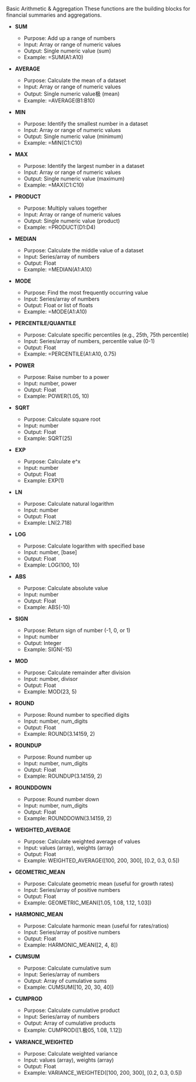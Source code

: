 Basic Arithmetic & Aggregation
These functions are the building blocks for financial summaries and aggregations.

- **SUM**
  - Purpose: Add up a range of numbers
  - Input: Array or range of numeric values
  - Output: Single numeric value (sum)
  - Example: =SUM(A1:A10)
- **AVERAGE**
  - Purpose: Calculate the mean of a dataset
  - Input: Array or range of numeric values
  - Output: Single numeric value极 (mean)
  - Example: =AVERAGE(B1:B10)
- **MIN**
  - Purpose: Identify the smallest number in a dataset
  - Input: Array or range of numeric values
  - Output: Single numeric value (minimum)
  - Example: =MIN(C1:C10)
- **MAX**
  - Purpose: Identify the largest number in a dataset
  - Input: Array or range of numeric values
  - Output: Single numeric value (maximum)
  - Example: =MAX(C1:C10)
- **PRODUCT**
  - Purpose: Multiply values together
  - Input: Array or range of numeric values
  - Output: Single numeric value (product)
  - Example: =PRODUCT(D1:D4)
- **MEDIAN**
  - Purpose: Calculate the middle value of a dataset
  - Input: Series/array of numbers
  - Output: Float
  - Example: =MEDIAN(A1:A10)
- **MODE**
  - Purpose: Find the most frequently occurring value
  - Input: Series/array of numbers
  - Output: Float or list of floats
  - Example: =MODE(A1:A10)
- **PERCENTILE/QUANTILE**
  - Purpose: Calculate specific percentiles (e.g., 25th, 75th percentile)
  - Input: Series/array of numbers, percentile value (0-1)
  - Output: Float
  - Example: =PERCENTILE(A1:A10, 0.75)

- **POWER**
  - Purpose: Raise number to a power
  - Input: number, power
  - Output: Float
  - Example: POWER(1.05, 10)

- **SQRT**
  - Purpose: Calculate square root
  - Input: number
  - Output: Float
  - Example: SQRT(25)

- **EXP**
  - Purpose: Calculate e^x
  - Input: number
  - Output: Float
  - Example: EXP(1)

- **LN**
  - Purpose: Calculate natural logarithm
  - Input: number
  - Output: Float
  - Example: LN(2.718)

- **LOG**
  - Purpose: Calculate logarithm with specified base
  - Input: number, [base]
  - Output: Float
  - Example: LOG(100, 10)

- **ABS**
  - Purpose: Calculate absolute value
  - Input: number
  - Output: Float
  - Example: ABS(-10)

- **SIGN**
  - Purpose: Return sign of number (-1, 0, or 1)
  - Input: number
  - Output: Integer
  - Example: SIGN(-15)

- **MOD**
  - Purpose: Calculate remainder after division
  - Input: number, divisor
  - Output: Float
  - Example: MOD(23, 5)

- **ROUND**
  - Purpose: Round number to specified digits
  - Input: number, num_digits
  - Output: Float
  - Example: ROUND(3.14159, 2)

- **ROUNDUP**
  - Purpose: Round number up
  - Input: number, num_digits
  - Output: Float
  - Example: ROUNDUP(3.14159, 2)

- **ROUNDDOWN**
  - Purpose: Round number down
  - Input: number, num_digits
  - Output: Float
  - Example: ROUNDDOWN(3.14159, 2)

- **WEIGHTED_AVERAGE**
  - Purpose: Calculate weighted average of values
  - Input: values (array), weights (array)
  - Output: Float
  - Example: WEIGHTED_AVERAGE([100, 200, 300], [0.2, 0.3, 0.5])

- **GEOMETRIC_MEAN**
  - Purpose: Calculate geometric mean (useful for growth rates)
  - Input: Series/array of positive numbers
  - Output: Float
  - Example: GEOMETRIC_MEAN([1.05, 1.08, 1.12, 1.03])

- **HARMONIC_MEAN**
  - Purpose: Calculate harmonic mean (useful for rates/ratios)
  - Input: Series/array of positive numbers
  - Output: Float
  - Example: HARMONIC_MEAN([2, 4, 8])

- **CUMSUM**
  - Purpose: Calculate cumulative sum
  - Input: Series/array of numbers
  - Output: Array of cumulative sums
  - Example: CUMSUM([10, 20, 30, 40])

- **CUMPROD**
  - Purpose: Calculate cumulative product
  - Input: Series/array of numbers
  - Output: Array of cumulative products
  - Example: CUMPROD([1.极05, 1.08, 1.12])

- **VARIANCE_WEIGHTED**
  - Purpose: Calculate weighted variance
  - Input: values (array), weights (array)
  - Output: Float
  - Example: VARIANCE_WEIGHTED([100, 200, 300], [0.2, 0.3, 0.5])